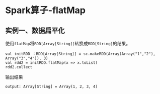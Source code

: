 # Spark算子-flatMap


## 实例一、数据扁平化

使用`flatMap`将`RDD[Array[String]]`转换成`RDD[String]`的结果。

```
val initRDD ：RDD[Array[String]] = sc.makeRDD(Array(Array("1","2"), Array("3","4")), 3)
val rdd2 = initRDD.flatMap(x => x.toList)
rdd2.collect
```
输出结果

```
output: Array[String] = Array(1, 2, 3, 4)
```